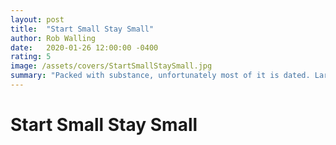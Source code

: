 ```yaml
---
layout: post
title:  "Start Small Stay Small"
author: Rob Walling
date:   2020-01-26 12:00:00 -0400
rating: 5
image: /assets/covers/StartSmallStaySmall.jpg
summary: "Packed with substance, unfortunately most of it is dated. Large portions of the book are dedicated to SEO and growth tools that have gone belly-up. The author does pose hard questions for Software Developers, like how practical is building an MVP yourself if it can be easily outsourced for cheap. Unfortunately, without a revised edition, the book is very promising in name but disappointing in content."
---
```


# Start Small Stay Small


